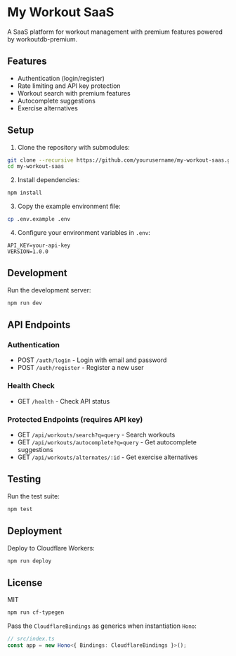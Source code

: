 # My Workout SaaS

A SaaS platform for workout management with premium features powered by workoutdb-premium.

## Features

- Authentication (login/register)
- Rate limiting and API key protection
- Workout search with premium features
- Autocomplete suggestions
- Exercise alternatives

## Setup

1. Clone the repository with submodules:

```bash
git clone --recursive https://github.com/yourusername/my-workout-saas.git
cd my-workout-saas
```

2. Install dependencies:

```bash
npm install
```

3. Copy the example environment file:

```bash
cp .env.example .env
```

4. Configure your environment variables in `.env`:

```
API_KEY=your-api-key
VERSION=1.0.0
```

## Development

Run the development server:

```bash
npm run dev
```

## API Endpoints

### Authentication

- POST `/auth/login` - Login with email and password
- POST `/auth/register` - Register a new user

### Health Check

- GET `/health` - Check API status

### Protected Endpoints (requires API key)

- GET `/api/workouts/search?q=query` - Search workouts
- GET `/api/workouts/autocomplete?q=query` - Get autocomplete suggestions
- GET `/api/workouts/alternates/:id` - Get exercise alternatives

## Testing

Run the test suite:

```bash
npm test
```

## Deployment

Deploy to Cloudflare Workers:

```bash
npm run deploy
```

## License

MIT

```txt
npm run cf-typegen
```

Pass the `CloudflareBindings` as generics when instantiation `Hono`:

```ts
// src/index.ts
const app = new Hono<{ Bindings: CloudflareBindings }>();
```
